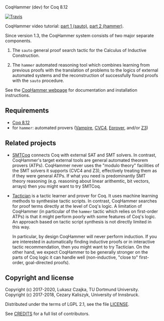 CoqHammer (dev) for Coq 8.12

[![Travis](https://travis-ci.org/lukaszcz/coqhammer.svg?branch=coq8.12)](https://travis-ci.org/lukaszcz/coqhammer/builds)

CoqHammer video tutorial:
[part 1 (sauto)](https://www.youtube.com/watch?v=0c_utk9bVgU&list=PLXXF_svQE_b-9A5p2OKU7Tjz-NcE7H2xg),
[part 2 (hammer)](https://www.youtube.com/watch?v=EEmpVCSqShA&list=PLXXF_svQE_b_vja6TWFbGNB266Et8m5yC).

Since version 1.3, the CoqHammer system consists of two major separate
components.

1. The `sauto` general proof search tactic for the Calculus of
   Inductive Construction.

2. The `hammer` automated reasoning tool which combines learning from
   previous proofs with the translation of problems to the logics of
   external automated systems and the reconstruction of successfully
   found proofs with the `sauto` procedure.

See the [CoqHammer webpage](https://coqhammer.github.io) for
documentation and installation instructions.

Requirements
------------
- [Coq 8.12](https://github.com/coq/coq)
- for `hammer`: automated provers
  ([Vampire](https://vprover.github.io/download.html),
  [CVC4](http://cvc4.cs.stanford.edu/downloads/),
  [Eprover](http://www.eprover.org), and/or
  [Z3](https://github.com/Z3Prover/z3/releases))

Related projects
----------------

- [SMTCoq](https://smtcoq.github.io) connects Coq with external SAT
  and SMT solvers. In contrast, CoqHammer's target external tools are
  general automated theorem provers (ATPs). CoqHammer never uses the
  "modulo theory" facilities of the SMT solvers it supports (CVC4 and
  Z3), effectively treating them as if they were general ATPs. If what
  you need is predominantly SMT theory reasoning (e.g. reasoning about
  linear arithemtic, bit vectors, arrays) then you might want to try
  SMTCoq.

- [Tactician](https://coq-tactician.github.io) is a tactic learner and
  prover for Coq. It uses machine learning methods to synthesise
  tactic scripts. In contrast, CoqHammer searches for proof terms
  directly at the level of Coq's logic. A limitation of CoqHammer (in
  particular of the `hammer` tactic which relies on first-order ATPs)
  is that it might perform poorly with some features of Coq's
  logic. An approach based on tactic script synthesis is not directly
  limited in this way.

  In particular, by design CoqHammer will never perform induction. If
  you are interested in automatically finding inductive proofs or in
  interactive tactic recommendation, then you might want to try
  Tactician. On the other hand, we expect CoqHammer to be generally
  stronger on the parts of Coq logic it can handle well
  (non-inductive, "close to" first-order, goal-directed proofs).

Copyright and license
---------------------

Copyright (c) 2017-2020, Lukasz Czajka, TU Dortmund University.\
Copyright (c) 2017-2018, Cezary Kaliszyk, University of Innsbruck.

Distributed under the terms of LGPL 2.1, see the file
[LICENSE](LICENSE).

See [CREDITS](CREDITS.md) for a full list of contributors.
